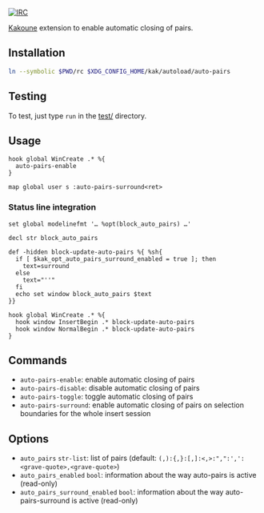 [![IRC][shields/kakoune/badge]][freenode/kakoune]

[Kakoune][] extension to enable automatic closing of pairs.

Installation
------------

``` sh
ln --symbolic $PWD/rc $XDG_CONFIG_HOME/kak/autoload/auto-pairs
```

Testing
-------

To test, just type `run` in the [test/](test) directory.

Usage
-----

``` kak
hook global WinCreate .* %{
  auto-pairs-enable
}
```

``` kak
map global user s :auto-pairs-surround<ret>
```

### Status line integration

``` kak
set global modelinefmt '… %opt(block_auto_pairs) …'

decl str block_auto_pairs

def -hidden block-update-auto-pairs %{ %sh{
  if [ $kak_opt_auto_pairs_surround_enabled = true ]; then
    text=surround
  else
    text="''"
  fi
  echo set window block_auto_pairs $text
}}

hook global WinCreate .* %{
  hook window InsertBegin .* block-update-auto-pairs
  hook window NormalBegin .* block-update-auto-pairs
}
```

Commands
--------

- `auto-pairs-enable`: enable automatic closing of pairs
- `auto-pairs-disable`: disable automatic closing of pairs
- `auto-pairs-toggle`: toggle automatic closing of pairs
- `auto-pairs-surround`: enable automatic closing of pairs on selection boundaries for the whole insert session

Options
-------

- `auto_pairs` `str-list`: list of pairs (default: `(,):{,}:[,]:<,>:",":',':<grave-quote>,<grave-quote>`)
- `auto_pairs_enabled` `bool`: information about the way auto-pairs is active (read-only)
- `auto_pairs_surround_enabled` `bool`: information about the way auto-pairs-surround is active (read-only)

[Kakoune]: http://kakoune.org
[freenode/kakoune]: https://webchat.freenode.net?channels=kakoune
[shields/kakoune/badge]: https://img.shields.io/badge/IRC-%23kakoune-blue.svg
